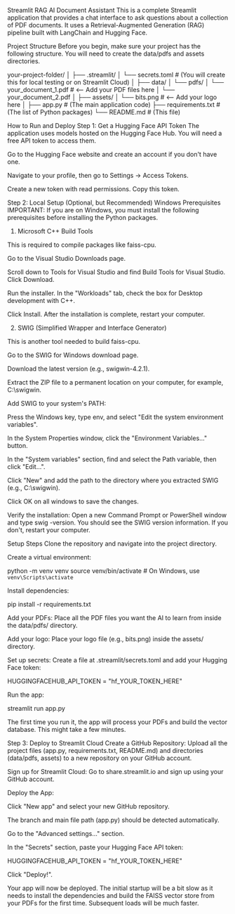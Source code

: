 Streamlit RAG AI Document Assistant
This is a complete Streamlit application that provides a chat interface to ask questions about a collection of PDF documents. It uses a Retrieval-Augmented Generation (RAG) pipeline built with LangChain and Hugging Face.

Project Structure
Before you begin, make sure your project has the following structure. You will need to create the data/pdfs and assets directories.

your-project-folder/
│
├── .streamlit/
│   └── secrets.toml         # (You will create this for local testing or on Streamlit Cloud)
│
├── data/
│   └── pdfs/
│       └── your_document_1.pdf  # <-- Add your PDF files here
│       └── your_document_2.pdf
│
├── assets/
│   └── bits.png             # <-- Add your logo here
│
├── app.py                   # (The main application code)
├── requirements.txt         # (The list of Python packages)
└── README.md                # (This file)

How to Run and Deploy
Step 1: Get a Hugging Face API Token
The application uses models hosted on the Hugging Face Hub. You will need a free API token to access them.

Go to the Hugging Face website and create an account if you don't have one.

Navigate to your profile, then go to Settings -> Access Tokens.

Create a new token with read permissions. Copy this token.

Step 2: Local Setup (Optional, but Recommended)
Windows Prerequisites
IMPORTANT: If you are on Windows, you must install the following prerequisites before installing the Python packages.

1. Microsoft C++ Build Tools

This is required to compile packages like faiss-cpu.

Go to the Visual Studio Downloads page.

Scroll down to Tools for Visual Studio and find Build Tools for Visual Studio. Click Download.

Run the installer. In the "Workloads" tab, check the box for Desktop development with C++.

Click Install. After the installation is complete, restart your computer.

2. SWIG (Simplified Wrapper and Interface Generator)

This is another tool needed to build faiss-cpu.

Go to the SWIG for Windows download page.

Download the latest version (e.g., swigwin-4.2.1).

Extract the ZIP file to a permanent location on your computer, for example, C:\swigwin.

Add SWIG to your system's PATH:

Press the Windows key, type env, and select "Edit the system environment variables".

In the System Properties window, click the "Environment Variables..." button.

In the "System variables" section, find and select the Path variable, then click "Edit...".

Click "New" and add the path to the directory where you extracted SWIG (e.g., C:\swigwin).

Click OK on all windows to save the changes.

Verify the installation: Open a new Command Prompt or PowerShell window and type swig -version. You should see the SWIG version information. If you don't, restart your computer.

Setup Steps
Clone the repository and navigate into the project directory.

Create a virtual environment:

python -m venv venv
source venv/bin/activate  # On Windows, use `venv\Scripts\activate`

Install dependencies:

pip install -r requirements.txt

Add your PDFs: Place all the PDF files you want the AI to learn from inside the data/pdfs/ directory.

Add your logo: Place your logo file (e.g., bits.png) inside the assets/ directory.

Set up secrets: Create a file at .streamlit/secrets.toml and add your Hugging Face token:

HUGGINGFACEHUB_API_TOKEN = "hf_YOUR_TOKEN_HERE"

Run the app:

streamlit run app.py

The first time you run it, the app will process your PDFs and build the vector database. This might take a few minutes.

Step 3: Deploy to Streamlit Cloud
Create a GitHub Repository: Upload all the project files (app.py, requirements.txt, README.md) and directories (data/pdfs, assets) to a new repository on your GitHub account.

Sign up for Streamlit Cloud: Go to share.streamlit.io and sign up using your GitHub account.

Deploy the App:

Click "New app" and select your new GitHub repository.

The branch and main file path (app.py) should be detected automatically.

Go to the "Advanced settings..." section.

In the "Secrets" section, paste your Hugging Face API token:

HUGGINGFACEHUB_API_TOKEN = "hf_YOUR_TOKEN_HERE"

Click "Deploy!".

Your app will now be deployed. The initial startup will be a bit slow as it needs to install the dependencies and build the FAISS vector store from your PDFs for the first time. Subsequent loads will be much faster.